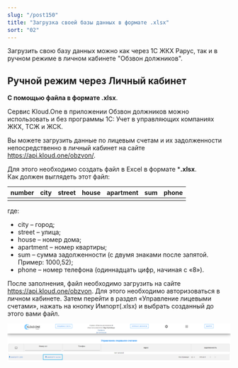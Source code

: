 ```yaml
---
slug: "/post150"
title: "Загрузка своей базы данных в формате .xlsx"
sort: "02"
---
```


Загрузить свою базу данных можно как через 1С ЖКХ Рарус, так и в ручном режиме в личном кабинете "Обзвон должников".

## Ручной режим через Личный кабинет

**С помощью файла в формате .xlsx**.

Сервис Kloud.One в приложении Обзвон должников можно использовать и без программы 1С: Учет в управляющих компаниях ЖКХ, ТСЖ и ЖСК.

Вы можете загрузить данные по лицевым счетам и их задолженности непосредственно в личный кабинет на сайте https://api.kloud.one/obzvon/.

Для этого необходимо создать файл в Excel в формате ***.xlsx**.  
Как должен выглядеть этот файл:  

| number  | city | street | house | apartment | sum | phone |
| ------- | ---- | ------ | ----- | --------- | --- | ----- |
|         |      |        |       |           |     |       |

где:  
- city – город;
- street – улица;
- house – номер дома;
- apartment – номер квартиры;
- sum – сумма задолженности (с двумя знаками после запятой. Пример: 1000,52);
- phone – номер телефона (одиннадцать цифр, начиная с «8»).

После заполнения, файл необходимо загрузить на сайте https://api.kloud.one/obzvon.
Для этого необходимо авторизоваться в личном кабинете. Затем перейти в раздел «Управление лицевыми счетами», нажать на кнопку Импорт(.xlsx) и выбрать созданный до этого вами файл.

![Картинка](./images_faq/how_to_upload_database_butt_import(xlsx).png "Кнопка Импорт (*.xlsx)")